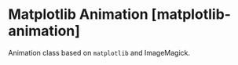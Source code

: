 # Matplotlib Animation [matplotlib-animation]

Animation class based on `matplotlib` and ImageMagick.
